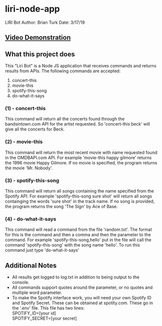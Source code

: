# liri-node-app
LIRI Bot
Author: Brian Turk
Date: 3/17/19

## [Video Demonstration](https://photos.app.goo.gl/9FKkALHv9QYSCsRf6)


## What this project does
This "Liri Bot" is a Node JS application that receives commands and returns results from APIs.  The following commands are accepted:
1. concert-this
2. movie-this
3. spotify-this-song
4. do-what-it-says


### (1) - concert-this
This command will return all the concerts found through the bandsintown.com API for the artist requested.  So 'concert-this beck' will give all the concerts for Beck.

### (2) - movie-this
This command will return the most recent movie with name requested found in the OMDBAPI.com API.  For example 'movie-this happy gilmore' returns the 1996 movie Happy Gilmore.  If no movie is specified, the program returns the movie 'Mr. Nobody'.

### (3) - spotify-this-song
This command will return all songs containing the name specified from the Spotify API.  For example 'spotify-this-song sure shot' will return all songs containging the words 'sure shot' in the track name.  If no song is provided, the program returns the song 'The Sign' by Ace of Base.

### (4) - do-what-it-says
This command will read a command from the file 'random.txt'.  The format for this is the command and then a comma and then the parameter to the command.  For example 'spotify-this-song,hello' put in the file will call the command 'spotify-this-song' with the song name 'hello'.  To run this command just type 'do-what-it-says'
 
## Additional Notes
* All results get logged to log.txt in addition to being output to the console.
* All commands support quotes around the parameter, or no quotes and multiple word parameter.
* To make the Spotify interface work, you will need your own Spotify ID and Spotify Secret.  These can be obtained at spotity.com.  These go in the '.env' file.  This file has two lines:  
SPOTIFY_ID=[your id]  
SPOTIFY_SECRET=[your secret]









